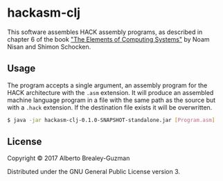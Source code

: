 # hackasm-clj

This software assembles HACK assembly programs, as described in chapter 6 of the book
["The Elements of Computing Systems"](http://www.nand2tetris.org/book.php) by Noam Nisan
and Shimon Schocken.

## Usage

The program accepts a single argument, an assembly program for the HACK architecture with the `.asm`
extension. It will produce an assembled machine language program in a file with the same path as the
source but with a `.hack` extension. If the destination file exists it will be overwritten.

```sh
$ java -jar hackasm-clj-0.1.0-SNAPSHOT-standalone.jar [Program.asm]
```

## License

Copyright © 2017 Alberto Brealey-Guzman

Distributed under the GNU General Public License version 3.

